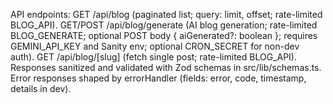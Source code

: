 API endpoints: GET /api/blog (paginated list; query: limit, offset; rate-limited BLOG_API). GET/POST /api/blog/generate (AI blog generation; rate-limited BLOG_GENERATE; optional POST body { aiGenerated?: boolean }; requires GEMINI_API_KEY and Sanity env; optional CRON_SECRET for non-dev auth). GET /api/blog/[slug] (fetch single post; rate-limited BLOG_API). Responses sanitized and validated with Zod schemas in src/lib/schemas.ts. Error responses shaped by errorHandler (fields: error, code, timestamp, details in dev).
